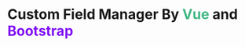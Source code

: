 # Custom Field Manager By <label style='color:#41b883'>Vue</label> and <label style='color:#8011f5'>Bootstrap</label>
